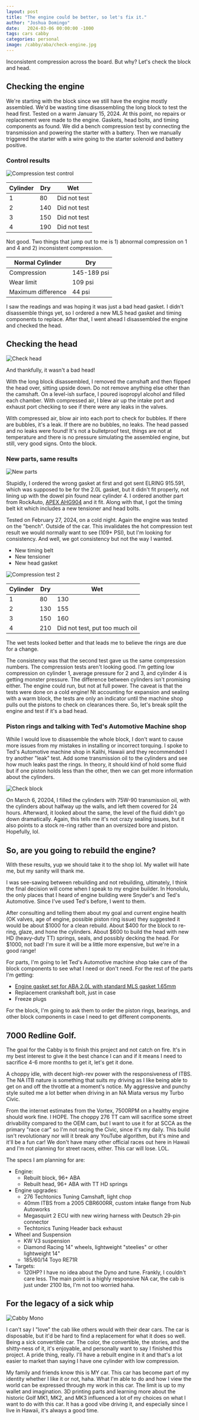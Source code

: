 ```yaml
---
layout: post
title: "The engine could be better, so let's fix it."
author: "Joshua Domingo"
date:   2024-03-06 00:00:00 -1000
tags: cars cabby
categories: personal
image: /cabby/aba/check-engine.jpg
---
```


Inconsistent compression across the board. But why? Let's check the block and head.

## Checking the engine

We're starting with the block since we still have the engine mostly assembled. We'd be wasting time disassembling the long block to test the head first. Tested on a warm January 15, 2024. At this point, no repairs or replacement were made to the engine. Gaskets, head bolts, and timing components as found. We did a bench compression test by connecting the transmission and powering the starter with a battery. Then we manually triggered the starter with a wire going to the starter solenoid and battery positive.

### Control results 

![Compression test control](https://www.sudoyashi.com/assets/img/cabby/aba/compression-test1.jpg)

| Cylinder | Dry  | Wet          |
| -------- | ---- | ------------ |
| 1        | 80   | Did not test |
| 2        | 140  | Did not test |
| 3        | 150  | Did not test |
| 4        | 190  | Did not test |

Not good. Two things that jump out to me is 1) abnormal compression on 1 and 4 and 2) inconsistent compression.

| Normal Cylinder | Dry  |
| -------- | ---- 
| Compression | 145-189 psi   |
| Wear limit | 109 psi |
| Maximum difference | 44 psi  |

 I saw the readings and was hoping it was just a bad head gasket. I didn't disassemble things yet, so I ordered a new MLS head gasket and timing components to replace. After that, I went ahead I disassembled the engine and checked the head.

 ## Checking the head

![Check head](https://www.sudoyashi.com/assets/img/cabby/aba/check-head.jpg)

And thankfully, it wasn't a bad head!

With the long block disassembled, I removed the camshaft and then flipped the head over, sitting upside down. Do not remove anything else other than the camshaft. On a level-ish surface, I poured isopropyl alcohol and filled each chamber. With compressed air, I blew air up the intake port and exhaust port checking to see if there were any leaks in the valves.

With compressed air, blow air into each port to check for bubbles. If there are bubbles, it's a leak. If there are no bubbles, no leaks. The head passed and no leaks were found! It's not a bulletproof test, things are not at temperature and there is no pressure simulating the assembled engine, but still, very good signs. Onto the block.

### New parts, same results

![New parts](https://www.sudoyashi.com/assets/img/cabby/aba/new-parts.jpg)

Stupidly, I ordered the wrong gasket at first and got sent ELRING 915.591, which was supposed to be for the 2.0L gasket, but it didn't fit properly, not lining up with the dowel pin found near cylinder 4. I ordered another part from RockAuto, [APEX AHG904](https://www.rockauto.com/en/moreinfo.php?pk=8188476&cc=1430391&pt=5412&jsn=10) and it fit. Along with that, I got the timing belt kit which includes a new tensioner and head bolts.

Tested on February 27, 2024, on a cold night. Again the engine was tested on the "bench". Outside of the car. This invalidates the hot compression test result we would normally want to see (109+ PSI), but I'm looking for consistency. And well, we got consistency but not the way I wanted.

- New timing belt
- New tensioner
- New head gasket

![Compression test 2](https://www.sudoyashi.com/assets/img/cabby/aba/compression-test2.jpg)

| Cylinder | Dry  | Wet                            |
| -------- | ---- | ------------------------------ |
| 1        | 80   | 130                            |
| 2        | 130  | 155                            |
| 3        | 150  | 160                            |
| 4        | 210  | Did not test, put too much oil |

The wet tests looked better and that leads me to believe the rings are due for a change.

The consistency was that the second test gave us the same compression numbers. The compression tests aren't looking good. I'm getting low compression on cylinder 1, average pressure for 2 and 3, and cylinder 4 is getting monster pressure. The difference between cylinders isn't promising either. The engine could run, but not at full power. The caveat is that the tests were done on a cold engine! Nt accounting for expansion and sealing with a warm block, the tests are only an indicator until the machine shop pulls out the pistons to check on clearances there. So, let's break split the engine and test if it's a bad head.

### Piston rings and talking with Ted's Automotive Machine shop

While I would love to disassemble the whole block, I don't want to cause more issues from my mistakes in installing or incorrect torquing. I spoke to Ted's Automotive machine shop in Kalihi, Hawaii and they recommended I try another "leak" test. Add some transmission oil to the cylinders and see how much leaks past the rings. In theory, it should kind of hold some fluid but if one piston holds less than the other, then we can get more information about the cylinders. 

![Check block](https://www.sudoyashi.com/assets/img/cabby/aba/check-block.jpg)

On March 6, 20204, I filled the cylinders with 75W-90 transmission oil, with the cylinders about halfway up the walls, and left them covered for 24 hours. Afterward, it looked about the same, the level of the fluid didn't go down dramatically. Again, this tells me it's not crazy sealing issues, but it also points to a stock re-ring rather than an oversized bore and piston. Hopefully, lol.

## So, are you going to rebuild the engine?

With these results, yup we should take it to the shop lol. My wallet will hate me, but my sanity will thank me.

I was see-sawing between rebuilding and not rebuilding, ultimately, I think the final decision will come when I speak to my engine builder. In Honolulu, the only places that I heard of engine building were Snyder's and Ted's Automotive. Since I've used Ted's before, I went to them.

After consulting and telling them about my goal and current engine health (OK valves, age of engine, possible piston ring issue) they suggested it would be about $1000 for a clean rebuild. About $400 for the block to re-ring, glaze, and hone the cylinders. About $600 to build the head with new HD (heavy-duty TT) springs, seals, and possibly decking the head. For $1000, not bad! I'm sure it will be a little more expensive, but we're in a good range!

For parts, I'm going to let Ted's Automotive machine shop take care of the block components to see what I need or don't need. For the rest of the parts I'm getting:

- [Engine gasket set for ABA 2.0L with standard MLS gasket 1.65mm](https://techtonicstuning.com/product/complete-gasket-set-for-96-early99-mk3-crossflow-20-8v/)
- Replacement crankshaft bolt, just in case
- Freeze plugs

For the block, I'm going to ask them to order the piston rings, bearings, and other block components in case I need to get different components.

## 7000 Redline Golf.

The goal for the Cabby is to finish this project and not catch on fire. It's in my best interest to give it the best chance I can and if it means I need to sacrifice 4-6 more months to get it, let's get it done.

A choppy idle, with decent high-rev power with the responsiveness of ITBS. The NA ITB nature is something that suits my driving as I like being able to get on and off the throttle at a moment's notice. My aggressive and punchy style suited me a lot better when driving in an NA Miata versus my Turbo Civic.

From the internet estimates from the Vortex, 7500RPM on a healthy engine should work fine. I HOPE. The choppy 276 TT cam will sacrifice some street drivability compared to the OEM cam, but I want to use it for at SCCA as the primary "race car" so I'm not racing the Civic, since it's my daily. This build isn't revolutionary nor will it break any YouTube algorithm, but it's mine and it'll be a fun car! We don't have many other official races out here in Hawaii and I'm not planning for street races, either. This car will lose. LOL.

The specs I am planning for are:

- Engine:
  - Rebuilt block, 96+ ABA
  - Rebuilt head, 96+ ABA with TT HD springs
- Engine upgrades:
  - 276 Techtonics Tuning Camshaft, light chop
  - 40mm ITBS from a 2005 CBR600RR, custom intake flange from Nub Autoworks
  - Megasquirt 2 ECU with new wiring harness with Deutsch 29-pin connector
  - Techtonics Tuning Header back exhaust
- Wheel and Suspension
  - KW V3 suspension
  - Diamond Racing 14" wheels, lightweight "steelies" or other lightweight 14"
  - 185/60/14 Toyo RE71R
- Targets:
  - 120HP? I have no idea about the Dyno and tune. Frankly, I couldn't care less. The main point is a highly responsive NA car, the cab is just under 2100 lbs, I'm not too worried haha.

## For the legacy of a sick whip

![Cabby Mono](https://www.sudoyashi.com/assets/img/cabby/aba/cabby-mono.jpg)

I can't say I "love" the cab like others would with their dear cars. The car is disposable, but it'd be hard to find a replacement for what it does so well. Being a sick convertible car. The color, the convertible, the stories, and the shitty-ness of it, it's enjoyable, and personally want to say I finished this project. A pride thing, really. I'll have a rebuilt engine in it and that's a lot easier to market than saying I have one cylinder with low compression.

My family and friends know this is MY car. This car has become part of my identity whether I like it or not, haha. What I'm able to do and how I view the world can be expressed through my work in this car. The limit is up to my wallet and imagination. 3D printing parts and learning more about the historic Golf MK1, MK2, and MK3 influenced a lot of my choices on what I want to do with this car. It has a good vibe driving it, and especially since I live in Hawaii, it's always a good time.